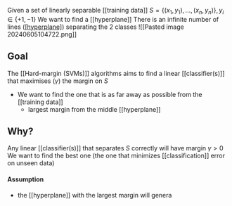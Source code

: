 Given a set of linearly separable [[training data]] $S = \{(x_1, y_1), ..., (x_n, y_n)\}, y_i \in \{+1, -1\}$
We want to find a [[hyperplane]]
There is an infinite number of lines ([[hyperplane]](s)) separating the 2 classes
![[Pasted image 20240605104722.png]]
## Goal
The [[Hard-margin (SVMs)]] algorithms aims to find a linear [[classifier(s)]] that maximises ($\gamma$) the margin on $S$
- We want to find the one that is as far away as possible from the [[training data]] 
	- largest margin from the middle [[hyperplane]]
## Why?
Any linear [[classifier(s)]] that separates $S$ correctly will have margin $\gamma > 0$
We want to find the best one (the one that minimizes [[classification]] error on unseen data)
#### Assumption
- the [[hyperplane]] with the largest margin will genera